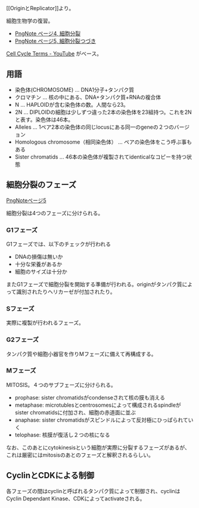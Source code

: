 [[OriginとReplicator]]より。

細胞生物学の復習。

- [PngNote ページ4, 細胞分裂](https://karino2.github.io/ImageGallery/MolecularBiology728x.html#lg=1&slide=3)
- [PngNote ページ5, 細胞分裂つづき](https://karino2.github.io/ImageGallery/MolecularBiology728x.html#lg=1&slide=4)

[Cell Cycle Terms - YouTube](https://www.youtube.com/watch?v=zZ1g2W1jl7E) がベース。

## 用語

- 染色体(CHROMOSOME) ... DNA1分子+タンパク質
- クロマチン ... 核の中にある、DNA+タンパク質+RNAの複合体
- N ... HAPLOIDが含む染色体の数。人間なら23。
- 2N ... DIPLOIDの細胞は少しずつ違った2本の染色体を23組持つ。これを2Nと表す。染色体は46本。
- Alleles ... 1ペア2本の染色体の同じlocusにある同一のgeneの２つのバージョン
- Homologous chromosome（相同染色体） ... ペアの染色体をこう呼ぶ事もある
- Sister chromatids ... 46本の染色体が複製されてidenticalなコピーを持つ状態

## 細胞分裂のフェーズ

[PngNoteページ5](https://karino2.github.io/ImageGallery/MolecularBiology728x.html#lg=1&slide=4)

細胞分裂は4つのフェーズに分けられる。

### G1フェーズ

G1フェーズでは、以下のチェックが行われる

- DNAの損傷は無いか
- 十分な栄養があるか
- 細胞のサイズは十分か

またG1フェーズで細胞分裂を開始する準備が行われる。originがタンパク質によって識別されたりヘリカーゼが付加されたり。

### Sフェーズ

実際に複製が行われるフェーズ。

### G2フェーズ

タンパク質や細胞小器官を作りMフェーズに備えて再構成する。

### Mフェーズ

MITOSIS。４つのサブフェーズに分けられる。

- prophase: sister chromatidsがcondenseされて核の膜も消える
- metaphase: microtublesとcentrosomesによって構成されるspindleがsister chromatidsに付加され、細胞の赤道面に並ぶ
- anaphase: sister chromatidsがスピンドルによって反対極にひっぱられていく
- telophase: 核膜が復活し２つの核になる

なお、このあとにcytokinesisという細胞が実際に分裂するフェーズがあるが、これは厳密にはmitosisのあとのフェーズと解釈されるらしい。

## CyclinとCDKによる制御

各フェーズの間はcyclinと呼ばれるタンパク質によって制御され、cyclinはCyclin Dependant Kinase、CDKによってactivateされる。
